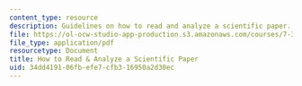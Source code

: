 ```yaml
---
content_type: resource
description: Guidelines on how to read and analyze a scientific paper.
file: https://ol-ocw-studio-app-production.s3.amazonaws.com/courses/7-342-cancer-biology-from-basic-research-to-the-clinic-fall-2004/34dd419106fbefe7cfb316950a2d30ec_how_to_scientific.pdf
file_type: application/pdf
resourcetype: Document
title: How to Read & Analyze a Scientific Paper
uid: 34dd4191-06fb-efe7-cfb3-16950a2d30ec
---
```

